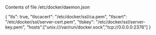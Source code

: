 Contents of file /etc/docker/daemon.json

{
  "tls": true,
  "tlscacert": "/etc/docker/ssl/ca.pem",
  "tlscert": "/etc/docker/ssl/server-cert.pem",
  "tlskey": "/etc/docker/ssl/server-key.pem",
  "hosts":["unix:///var/run/docker.sock","tcp://0.0.0.0:2376"]
}